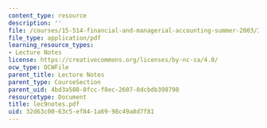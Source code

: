 ```yaml
---
content_type: resource
description: ''
file: /courses/15-514-financial-and-managerial-accounting-summer-2003/32d63c0063c5ef841a6998c49a8d7f81_lec9notes.pdf
file_type: application/pdf
learning_resource_types:
- Lecture Notes
license: https://creativecommons.org/licenses/by-nc-sa/4.0/
ocw_type: OCWFile
parent_title: Lecture Notes
parent_type: CourseSection
parent_uid: 4bd3a508-0fcc-f8ec-2607-8dcbdb398798
resourcetype: Document
title: lec9notes.pdf
uid: 32d63c00-63c5-ef84-1a69-98c49a8d7f81
---
```

